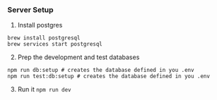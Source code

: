 ### Server Setup

1. Install postgres

```shell
brew install postgresql
brew services start postgresql
```

2. Prep the development and test databases

```shell
npm run db:setup # creates the database defined in you .env
npm run test:db:setup # creates the database defined in you .env
```

3. Run it `npm run dev`
